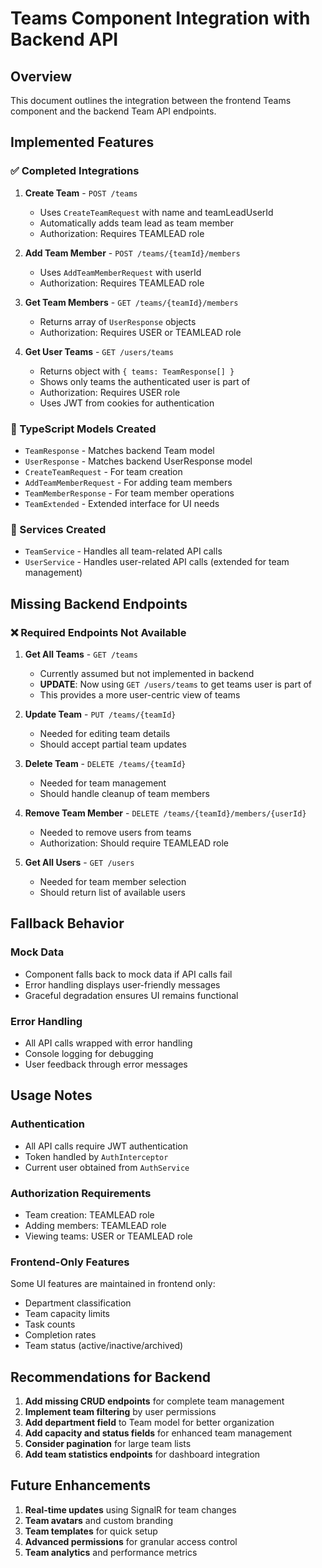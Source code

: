# Teams Component Integration with Backend API

## Overview
This document outlines the integration between the frontend Teams component and the backend Team API endpoints.

## Implemented Features

### ✅ Completed Integrations
1. **Create Team** - `POST /teams`
   - Uses `CreateTeamRequest` with name and teamLeadUserId
   - Automatically adds team lead as team member
   - Authorization: Requires TEAMLEAD role

2. **Add Team Member** - `POST /teams/{teamId}/members`
   - Uses `AddTeamMemberRequest` with userId
   - Authorization: Requires TEAMLEAD role

3. **Get Team Members** - `GET /teams/{teamId}/members`
   - Returns array of `UserResponse` objects
   - Authorization: Requires USER or TEAMLEAD role

4. **Get User Teams** - `GET /users/teams`
   - Returns object with `{ teams: TeamResponse[] }`
   - Shows only teams the authenticated user is part of
   - Authorization: Requires USER role
   - Uses JWT from cookies for authentication

### 📝 TypeScript Models Created
- `TeamResponse` - Matches backend Team model
- `UserResponse` - Matches backend UserResponse model
- `CreateTeamRequest` - For team creation
- `AddTeamMemberRequest` - For adding team members
- `TeamMemberResponse` - For team member operations
- `TeamExtended` - Extended interface for UI needs

### 🔧 Services Created
- `TeamService` - Handles all team-related API calls
- `UserService` - Handles user-related API calls (extended for team management)

## Missing Backend Endpoints

### ❌ Required Endpoints Not Available
1. **Get All Teams** - `GET /teams`
   - Currently assumed but not implemented in backend
   - **UPDATE**: Now using `GET /users/teams` to get teams user is part of
   - This provides a more user-centric view of teams

2. **Update Team** - `PUT /teams/{teamId}`
   - Needed for editing team details
   - Should accept partial team updates

3. **Delete Team** - `DELETE /teams/{teamId}`
   - Needed for team management
   - Should handle cleanup of team members

4. **Remove Team Member** - `DELETE /teams/{teamId}/members/{userId}`
   - Needed to remove users from teams
   - Authorization: Should require TEAMLEAD role

5. **Get All Users** - `GET /users`
   - Needed for team member selection
   - Should return list of available users

## Fallback Behavior

### Mock Data
- Component falls back to mock data if API calls fail
- Error handling displays user-friendly messages
- Graceful degradation ensures UI remains functional

### Error Handling
- All API calls wrapped with error handling
- Console logging for debugging
- User feedback through error messages

## Usage Notes

### Authentication
- All API calls require JWT authentication
- Token handled by `AuthInterceptor`
- Current user obtained from `AuthService`

### Authorization Requirements
- Team creation: TEAMLEAD role
- Adding members: TEAMLEAD role
- Viewing teams: USER or TEAMLEAD role

### Frontend-Only Features
Some UI features are maintained in frontend only:
- Department classification
- Team capacity limits
- Task counts
- Completion rates
- Team status (active/inactive/archived)

## Recommendations for Backend

1. **Add missing CRUD endpoints** for complete team management
2. **Implement team filtering** by user permissions
3. **Add department field** to Team model for better organization
4. **Add capacity and status fields** for enhanced team management
5. **Consider pagination** for large team lists
6. **Add team statistics endpoints** for dashboard integration

## Future Enhancements

1. **Real-time updates** using SignalR for team changes
2. **Team avatars** and custom branding
3. **Team templates** for quick setup
4. **Advanced permissions** for granular access control
5. **Team analytics** and performance metrics
